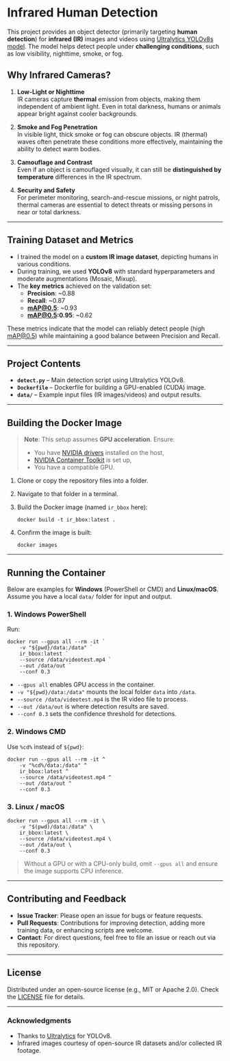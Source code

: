 # Infrared Human Detection

This project provides an object detector (primarily targeting **human detection**) for **infrared (IR)** images and videos using [Ultralytics YOLOv8s model](https://github.com/ultralytics/ultralytics). The model helps detect people under **challenging conditions**, such as low visibility, nighttime, smoke, or fog.

## Why Infrared Cameras?

1. **Low-Light or Nighttime**  
   IR cameras capture **thermal** emission from objects, making them independent of ambient light. Even in total darkness, humans or animals appear bright against cooler backgrounds.

2. **Smoke and Fog Penetration**  
   In visible light, thick smoke or fog can obscure objects. IR (thermal) waves often penetrate these conditions more effectively, maintaining the ability to detect warm bodies.

3. **Camouflage and Contrast**  
   Even if an object is camouflaged visually, it can still be **distinguished by temperature** differences in the IR spectrum.

4. **Security and Safety**  
   For perimeter monitoring, search-and-rescue missions, or night patrols, thermal cameras are essential to detect threats or missing persons in near or total darkness.

---

## Training Dataset and Metrics

- I trained the model on a **custom IR image dataset**, depicting humans in various conditions.  
- During training, we used **YOLOv8** with standard hyperparameters and moderate augmentations (Mosaic, Mixup).  
- The **key metrics** achieved on the validation set:
  - **Precision**: ~0.88  
  - **Recall**: ~0.87  
  - **mAP@0.5**: ~0.93  
  - **mAP@0.5:0.95**: ~0.62  

These metrics indicate that the model can reliably detect people (high mAP@0.5) while maintaining a good balance between Precision and Recall.

---

## Project Contents

- **`detect.py`** – Main detection script using Ultralytics YOLOv8.  
- **`Dockerfile`** – Dockerfile for building a GPU-enabled (CUDA) image.  
- **`data/`** – Example input files (IR images/videos) and output results.

---

## Building the Docker Image

> **Note**: This setup assumes **GPU acceleration**. Ensure:
> - You have [NVIDIA drivers](https://docs.nvidia.com/datacenter/tesla/tesla-installation-notes/index.html) installed on the host,  
> - [NVIDIA Container Toolkit](https://docs.nvidia.com/datacenter/cloud-native/container-toolkit/install-guide.html) is set up,  
> - You have a compatible GPU.

1. Clone or copy the repository files into a folder.
2. Navigate to that folder in a terminal.
3. Build the Docker image (named `ir_bbox` here):

    ```
    docker build -t ir_bbox:latest .
    ```

4. Confirm the image is built:

    ```
    docker images
    ```

---

## Running the Container

Below are examples for **Windows** (PowerShell or CMD) and **Linux/macOS**.  
Assume you have a local `data/` folder for input and output.

### 1. Windows PowerShell

Run:

    docker run --gpus all --rm -it `
        -v "${pwd}/data:/data" `
        ir_bbox:latest `
        --source /data/videotest.mp4 `
        --out /data/out `
        --conf 0.3

- `--gpus all` enables GPU access in the container.  
- `-v "${pwd}/data:/data"` mounts the local folder `data` into `/data`.  
- `--source /data/videotest.mp4` is the IR video file to process.  
- `--out /data/out` is where detection results are saved.  
- `--conf 0.3` sets the confidence threshold for detections.

### 2. Windows CMD

Use `%cd%` instead of `${pwd}`:

    docker run --gpus all --rm -it ^
        -v "%cd%/data:/data" ^
        ir_bbox:latest ^
        --source /data/videotest.mp4 ^
        --out /data/out ^
        --conf 0.3

### 3. Linux / macOS

    docker run --gpus all --rm -it \
        -v "$(pwd)/data:/data" \
        ir_bbox:latest \
        --source /data/videotest.mp4 \
        --out /data/out \
        --conf 0.3

> Without a GPU or with a CPU-only build, omit `--gpus all` and ensure the image supports CPU inference.

---

## Contributing and Feedback

- **Issue Tracker**: Please open an issue for bugs or feature requests.  
- **Pull Requests**: Contributions for improving detection, adding more training data, or enhancing scripts are welcome.  
- **Contact**: For direct questions, feel free to file an issue or reach out via this repository.

---

## License

Distributed under an open-source license (e.g., MIT or Apache 2.0). Check the [LICENSE](LICENSE) file for details.

---

### Acknowledgments

- Thanks to [Ultralytics](https://github.com/ultralytics/ultralytics) for YOLOv8.  
- Infrared images courtesy of open-source IR datasets and/or collected IR footage.

